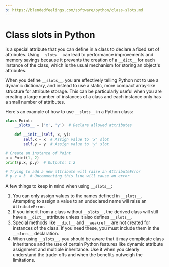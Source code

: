 ```yaml
---
b: https://blendedfeelings.com/software/python/class-slots.md
---
```


# Class __slots__ in Python 
is a special attribute that you can define in a class to declare a fixed set of attributes. Using `__slots__` can lead to performance improvements and memory savings because it prevents the creation of a `__dict__` for each instance of the class, which is the usual mechanism for storing an object's attributes.

When you define `__slots__`, you are effectively telling Python not to use a dynamic dictionary, and instead to use a static, more compact array-like structure for attribute storage. This can be particularly useful when you are creating a large number of instances of a class and each instance only has a small number of attributes.

Here's an example of how to use `__slots__` in a Python class:

```python
class Point:
    __slots__ = ('x', 'y')  # Declare allowed attributes

    def __init__(self, x, y):
        self.x = x  # Assign value to 'x' slot
        self.y = y  # Assign value to 'y' slot

# Create an instance of Point
p = Point(1, 2)
print(p.x, p.y)  # Outputs: 1 2

# Trying to add a new attribute will raise an AttributeError
# p.z = 3  # Uncommenting this line will cause an error
```

A few things to keep in mind when using `__slots__`:

1. You can only assign values to the names defined in `__slots__`. Attempting to assign a value to an undeclared name will raise an `AttributeError`.
2. If you inherit from a class without `__slots__`, the derived class will still have a `__dict__` attribute unless it also defines `__slots__`.
3. Special methods like `__dict__` and `__weakref__` are not created for instances of the class. If you need these, you must include them in the `__slots__` declaration.
4. When using `__slots__`, you should be aware that it may complicate class inheritance and the use of certain Python features like dynamic attribute assignment and multiple inheritance. Use it when you clearly understand the trade-offs and when the benefits outweigh the limitations.